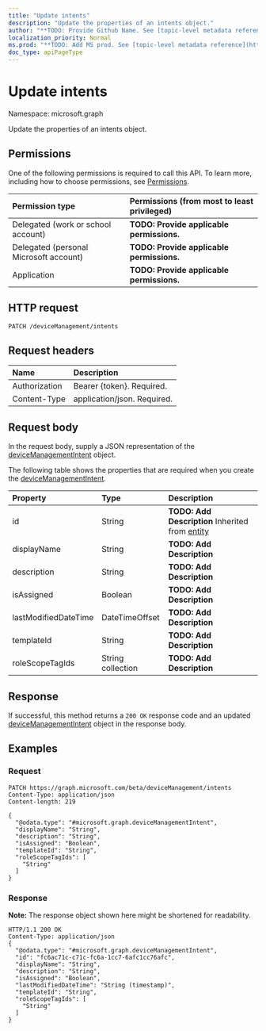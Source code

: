 ```yaml
---
title: "Update intents"
description: "Update the properties of an intents object."
author: "**TODO: Provide Github Name. See [topic-level metadata reference](https://msgo.azurewebsites.net/add/document/guidelines/metadata.html#topic-level-metadata)**"
localization_priority: Normal
ms.prod: "**TODO: Add MS prod. See [topic-level metadata reference](https://msgo.azurewebsites.net/add/document/guidelines/metadata.html#topic-level-metadata)**"
doc_type: apiPageType
---
```


# Update intents

Namespace: microsoft.graph

Update the properties of an intents object.

## Permissions
One of the following permissions is required to call this API. To learn more, including how to choose permissions, see [Permissions](/concepts/permissions-reference.md).

|Permission type|Permissions (from most to least privileged)|
|:---|:---|
|Delegated (work or school account)|**TODO: Provide applicable permissions.**|
|Delegated (personal Microsoft account)|**TODO: Provide applicable permissions.**|
|Application|**TODO: Provide applicable permissions.**|

## HTTP request

<!-- {
  "blockType": "ignored"
}
-->
``` http
PATCH /deviceManagement/intents
```

## Request headers
|Name|Description|
|:---|:---|
|Authorization|Bearer {token}. Required.|
|Content-Type|application/json. Required.|

## Request body
In the request body, supply a JSON representation of the [deviceManagementIntent](../resources/devicemanagementintent.md) object.

The following table shows the properties that are required when you create the [deviceManagementIntent](../resources/devicemanagementintent.md).

|Property|Type|Description|
|:---|:---|:---|
|id|String|**TODO: Add Description** Inherited from [entity](../resources/entity.md)|
|displayName|String|**TODO: Add Description**|
|description|String|**TODO: Add Description**|
|isAssigned|Boolean|**TODO: Add Description**|
|lastModifiedDateTime|DateTimeOffset|**TODO: Add Description**|
|templateId|String|**TODO: Add Description**|
|roleScopeTagIds|String collection|**TODO: Add Description**|



## Response

If successful, this method returns a `200 OK` response code and an updated [deviceManagementIntent](../resources/devicemanagementintent.md) object in the response body.

## Examples

### Request
<!-- {
  "blockType": "request",
  "name": "update_intents"
}
-->
``` http
PATCH https://graph.microsoft.com/beta/deviceManagement/intents
Content-Type: application/json
Content-length: 219

{
  "@odata.type": "#microsoft.graph.deviceManagementIntent",
  "displayName": "String",
  "description": "String",
  "isAssigned": "Boolean",
  "templateId": "String",
  "roleScopeTagIds": [
    "String"
  ]
}
```

### Response
**Note:** The response object shown here might be shortened for readability.
<!-- {
  "blockType": "response",
  "truncated": true
}
-->
``` http
HTTP/1.1 200 OK
Content-Type: application/json
{
  "@odata.type": "#microsoft.graph.deviceManagementIntent",
  "id": "fc6ac71c-c71c-fc6a-1cc7-6afc1cc76afc",
  "displayName": "String",
  "description": "String",
  "isAssigned": "Boolean",
  "lastModifiedDateTime": "String (timestamp)",
  "templateId": "String",
  "roleScopeTagIds": [
    "String"
  ]
}
```

